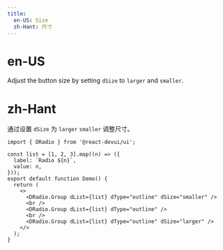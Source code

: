 ```yaml
---
title:
  en-US: Size
  zh-Hant: 尺寸
---
```


# en-US

Adjust the button size by setting `dSize` to `larger` and `smaller`.

# zh-Hant

通过设置 `dSize` 为 `larger` `smaller` 调整尺寸。

```tsx
import { DRadio } from '@react-devui/ui';

const list = [1, 2, 3].map((n) => ({
  label: `Radio ${n}`,
  value: n,
}));
export default function Demo() {
  return (
    <>
      <DRadio.Group dList={list} dType="outline" dSize="smaller" />
      <br />
      <DRadio.Group dList={list} dType="outline" />
      <br />
      <DRadio.Group dList={list} dType="outline" dSize="larger" />
    </>
  );
}
```
